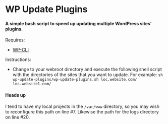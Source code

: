 # WP Update Plugins
#### A simple bash script to speed up updating multiple WordPress sites' plugins.

Requires:
* [WP-CLI](https://wp-cli.org/)

Instructions:
* Change to your webroot directory and execute the following shell script with the directories of the sites that you want to update. For example:
`sh wp-update-plugins/wp-update-plugins.sh loc.website.com/ loc.website1.com/`

 
#### Heads up
I tend to have my local projects in the `/var/www` directory, so you may wish to reconfigure this path on line #7. Likewise the path for the logs directory on line #20.
